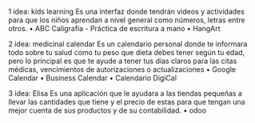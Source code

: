 1 idea: kids learning
Es una interfaz donde tendrán videos y actividades para que los niños aprendan a nivel general como números, letras entre otros. 
•	ABC Caligrafía - Práctica de escritura a mano
•	HangArt

2 idea: medicinal calendar
Es un calendario personal donde te informara todo sobre tu salud como tu peso que dieta debes tener según tu edad, pero lo principal es que te ayude a tener tus días claros para las citas médicas, vencimientos de autorizaciones o actualizaciones
•	Google Calendar
•	Business Calendar
•	Calendario DigiCal

3 idea: Elisa
Es una aplicación que le ayudara a las tiendas pequeñas a llevar las cantidades que tiene y el precio de estas para que tengan una mejor cuenta de sus productos y de su contabilidad.
•	odoo
